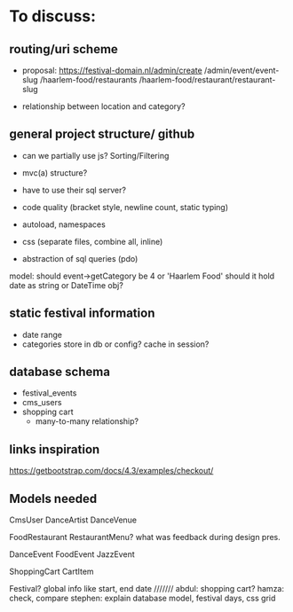 # To discuss:

## routing/uri scheme
- proposal:
    https://festival-domain.nl/admin/create
    /admin/event/event-slug
    /haarlem-food/restaurants
    /haarlem-food/restaurant/restaurant-slug

- relationship between location and category?

## general project structure/ github
- can we partially use js? Sorting/Filtering

- mvc(a) structure?
- have to use their sql server?
- code quality (bracket style, newline count, static typing)
- autoload, namespaces
- css  (separate files, combine all, inline)
- abstraction of sql queries (pdo)

model: should event->getCategory be 4 or 'Haarlem Food'
should it hold date as string or DateTime obj?

## static festival information
- date range
- categories
store in db or config?
cache in session?


## database schema
- festival_events
- cms_users
- shopping cart
    - many-to-many relationship?


## links inspiration
https://getbootstrap.com/docs/4.3/examples/checkout/

## Models needed
CmsUser
DanceArtist
DanceVenue

FoodRestaurant
RestaurantMenu? what was feedback during design pres.

DanceEvent
FoodEvent
JazzEvent

ShoppingCart
CartItem

Festival? global info like start, end date
///////
abdul: shopping cart?
hamza: check, compare
stephen: explain database model, festival days, css grid